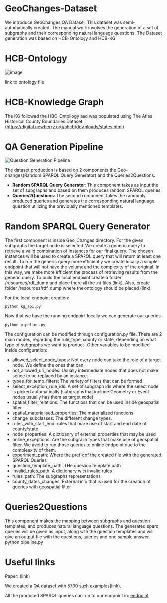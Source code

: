 # GeoChanges-Dataset
We introduce GeoChanges QA Dataset. This dataset was semi-automatically created. The manual work involves the generation of a set of subgraphs and their corresponding natural language questions. The Dataset generation was based on HCB-Ontology and HCB-KG


# HCB-Ontology
![image](https://github.com/AI-team-UoA/GeoChanges-Dataset/assets/58078938/c19d3a63-6b3b-4222-be56-3221fb98ce58)

link to ontology file

# HCB-Knowledge Graph
The KG followed the HBC-Ontollogy and was populated using The Atlas Historical County Boundaries Dataset (https://digital.newberry.org/ahcb/downloads/states.html)


# QA Generation Pipeline
![Question Generation Pipeline](https://github.com/AI-team-UoA/GeoChanges-Dataset/assets/58078938/f32927b3-1b70-475f-a5eb-5fd5f5f477f1)


The dataset production is based on 2 components the Geo-changes(Random SPARQL Query Generator) and the Queries2Questions.

- **Random SPARQL Query Generator**: This component takes as input the set of subgraphs and based on them produces random SPARQL queries.
- **Queries2Questions**: The second component takes the randomly produced queries and generates the corresponding natural language question utilizing the previously mentioned templates.

# Random SPARQL Query Generator
The first component is inside Geo_Changes directory. For the given subgraphs the target node is selected. We create a generic query to retrieve a valid combination of instances for our final query. The chosen instances will be used to create a SPARQL query that will return at least one result.
To run the generic query more efficiently we create locally a simpler endpoint that will not have the volume and the complexity of the original. In this way, we make more efficient the process of retrieving results from the generic query. To build the local endpoint create a folder /resources/rdf_dump and place there all the .nt files (link). Also, create folder /resources/rdf_dump where the ontology should be placed (link).

For the local endpoint creation:

    python kg_api.py

Now that we have the running endpoint locally we can generate our queries

    python pipeline.py

The configuration can be modified through configuration.py file. There are 2 main modes, regarding the rule_type, county or state, depending on what type of subgraphs we want to produce.
Other variables to be modified inside configuration:

 - allowed_select_node_types: Not every node can take the role of a target node. We define the ones that can.
 - not_allowed_uri_nodes: Usually intermediate nodes that does not make sence to be replaced by an instance.
 - types_for_temp_filters: The variety of filters that can be formed
 - select_exception_rule_ids: A set of subgraph ids where the select node is picked automatically (subgraphs that include Geometry or Event nodes usually has them as target node)
 - spatial_filter_relations: The functions that can be used inside geospatial filter
 - spatial_materialised_properties: The materialized functions
 - change_subclasses: The different change types.
 - rules_with_start_end: rules that make use of start and end date of county/state
 - node_properties: A dictioanry of external properties that may be used
 - online_exceptions: Are the subgraph types that make use of geospatial filter. We avoid to run those queries to online endpoint due to the compleexity of them.
 - experiment_path: Where the prefix of the created file with the generated SPARQL Queries
 - question_template_path: THe question template path
 - invalid_rules_path: A dictionary with invalid rules
 - rules_path: The subgraphs representations
 - county_dates_changes: External info that is used for the creation of queries with geospatial filter


# Queries2Questions
This component makes the mapping between subgraphs and question templates, and produces natural language questions. The generated sparql queries will be given as input, along with the question templates and will give an output file with the questions, queries and one sample answer.
    python pipeline.py

# Useful links
Paper: (link)

We created a QA dataset with 5700 such examples(link). 

All the produced SPARQL queries can run to our endpoint in:
[endpoint](http://pyravlos2.di.uoa.gr:8080/ushistoricalcounties/)

   







